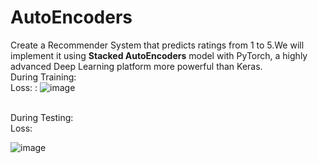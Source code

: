 # AutoEncoders
Create a Recommender System that predicts ratings from 1 to 5.We will implement it using <b>Stacked AutoEncoders</b> model with PyTorch, a highly advanced Deep Learning platform more powerful than Keras. 
<br>
During Training:
<br>Loss: :
![image](https://user-images.githubusercontent.com/37467941/120920209-5c15c480-c6db-11eb-974b-acb9d1085690.png)



<br>
During Testing:
<br>Loss:

![image](https://user-images.githubusercontent.com/37467941/120920291-b151d600-c6db-11eb-87a8-835e3b3b32ce.png)


